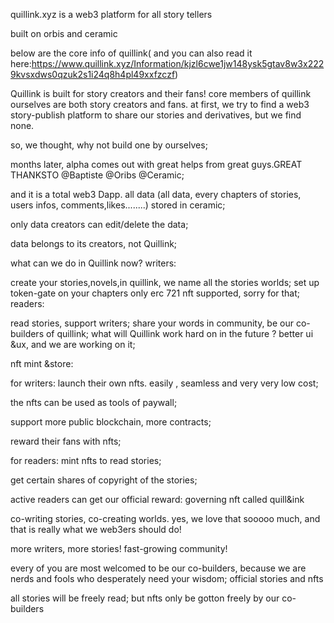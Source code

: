 quillink.xyz is a web3 platform for all story tellers

built on orbis and ceramic

below are the core info of quillink( and you can also read it here:https://www.quillink.xyz/Information/kjzl6cwe1jw148ysk5gtav8w3x2229kvsxdws0qzuk2s1i24q8h4pl49xxfzczf)

Quillink is built for story creators and their fans!
core members of quillink ourselves are both story creators and fans. at first, we try to find a web3 story-publish platform to share our stories and derivatives, but we find none.

so, we thought, why not build one by ourselves;

months later, alpha comes out with great helps from great guys.GREAT THANKSTO @Baptiste @Oribs @Ceramic;

and it is a total web3 Dapp.
all data (all data, every chapters of stories, users infos, comments,likes........) stored in ceramic;

only data creators can edit/delete the data;

data belongs to its creators, not Quillink;

what can we do in Quillink now?
writers:

create your stories,novels,in quillink, we name all the stories worlds;
set up token-gate on your chapters
only erc 721 nft supported, sorry for that;
readers:

read stories, support writers;
share your words in community, be our co-builders of quillink;
what will Quillink work hard on in the future ?
better ui &ux, and we are working on it;

nft mint &store:

for writers:
launch their own nfts. easily , seamless and very very low cost;

the nfts can be used as tools of paywall;

support more public blockchain, more contracts;

reward their fans with nfts;

for readers:
mint nfts to read stories;

get certain shares of copyright of the stories;

active readers can get our official reward: governing nft called quill&ink

co-writing stories, co-creating worlds. yes, we love that sooooo much, and that is really what we web3ers should do!

more writers, more stories! fast-growing community!

every of you are most welcomed to be our co-builders, because we are nerds and fools who desperately need your wisdom;
official stories and nfts

all stories will be freely read;
but nfts only be gotton freely by our co-builders
